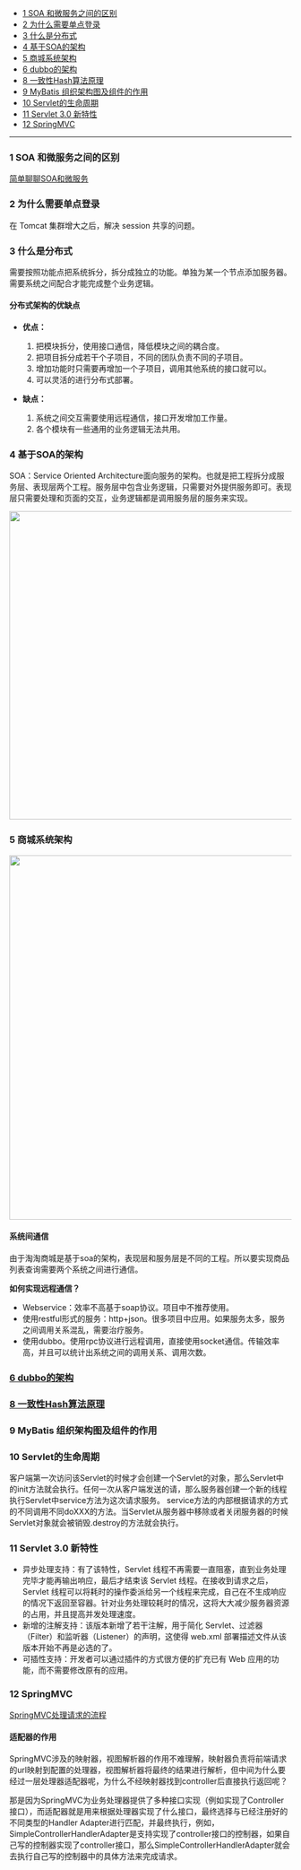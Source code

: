 * [1 SOA 和微服务之间的区别](#1-SOA-和微服务之间的区别)
* [2 为什么需要单点登录](#2-为什么需要单点登录)
* [3 什么是分布式](#3-什么是分布式)
* [4 基于SOA的架构](#4-基于SOA的架构)
* [5 商城系统架构](#5-商城系统架构)
* [6 dubbo的架构](#6-dubbo的架构)
* [8 一致性Hash算法原理](#8-一致性Hash算法原理)
* [9 MyBatis 组织架构图及组件的作用](#9-MyBatis-组织架构图及组件的作用)
* [10 Servlet的生命周期](#10-Servlet的生命周期)
* [11 Servlet 3.0 新特性](#11-Servlet-3.0-新特性)
* [12 SpringMVC](#12-SpringMVC)

-----------------

### 1 SOA 和微服务之间的区别

[简单聊聊SOA和微服务](https://juejin.im/post/592f87feb123db0064e5ef7c)

### 2 为什么需要单点登录

在 Tomcat 集群增大之后，解决 session 共享的问题。

### 3 什么是分布式

需要按照功能点把系统拆分，拆分成独立的功能。单独为某一个节点添加服务器。需要系统之间配合才能完成整个业务逻辑。
#### 分布式架构的优缺点
- **优点：**
    1. 把模块拆分，使用接口通信，降低模块之间的耦合度。
    2. 把项目拆分成若干个子项目，不同的团队负责不同的子项目。
    3. 增加功能时只需要再增加一个子项目，调用其他系统的接口就可以。
    4. 可以灵活的进行分布式部署。

- **缺点：**
    1. 系统之间交互需要使用远程通信，接口开发增加工作量。
    2. 各个模块有一些通用的业务逻辑无法共用。

### 4 基于SOA的架构
SOA：Service Oriented Architecture面向服务的架构。也就是把工程拆分成服务层、表现层两个工程。服务层中包含业务逻辑，只需要对外提供服务即可。表现层只需要处理和页面的交互，业务逻辑都是调用服务层的服务来实现。
<div align="center"><img src="../pics//1551922353(1).png" width="550px"></div>

### 5 商城系统架构
<div align="center"><img src="../pics//1551922432(1).png" width="650px"></div>

#### 系统间通信
由于淘淘商城是基于soa的架构，表现层和服务层是不同的工程。所以要实现商品列表查询需要两个系统之间进行通信。

**如何实现远程通信？**

- Webservice：效率不高基于soap协议。项目中不推荐使用。
- 使用restful形式的服务：http+json。很多项目中应用。如果服务太多，服务之间调用关系混乱，需要治疗服务。
- 使用dubbo。使用rpc协议进行远程调用，直接使用socket通信。传输效率高，并且可以统计出系统之间的调用关系、调用次数。

### [6 dubbo的架构](https://github.com/MinheZ/Notes/blob/master/note/%E5%B8%B8%E8%A7%81%E7%9A%84Web%E6%A1%86%E6%9E%B6%E4%BB%A5%E5%8F%8A%E4%B8%AD%E9%97%B4%E4%BB%B6.md#dubbo%E6%9E%B6%E6%9E%84)

### [8 一致性Hash算法原理](https://www.cnblogs.com/lpfuture/p/5796398.html)

### 9 MyBatis 组织架构图及组件的作用

### 10 Servlet的生命周期

客户端第一次访问该Servlet的时候才会创建一个Servlet的对象，那么Servlet中的init方法就会执行。任何一次从客户端发送的请，那么服务器创建一个新的线程执行Servlet中service方法为这次请求服务。
service方法的内部根据请求的方式的不同调用不同doXXX的方法。当Servlet从服务器中移除或者关闭服务器的时候Servlet对象就会被销毁.destroy的方法就会执行。

### 11 Servlet 3.0 新特性
- 异步处理支持：有了该特性，Servlet 线程不再需要一直阻塞，直到业务处理完毕才能再输出响应，最后才结束该 Servlet 线程。在接收到请求之后，Servlet 线程可以将耗时的操作委派给另一个线程来完成，自己在不生成响应的情况下返回至容器。针对业务处理较耗时的情况，这将大大减少服务器资源的占用，并且提高并发处理速度。
- 新增的注解支持：该版本新增了若干注解，用于简化 Servlet、过滤器（Filter）和监听器（Listener）的声明，这使得 web.xml 部署描述文件从该版本开始不再是必选的了。
- 可插性支持：开发者可以通过插件的方式很方便的扩充已有 Web 应用的功能，而不需要修改原有的应用。

### 12 SpringMVC
[SpringMVC处理请求的流程](https://github.com/MinheZ/Notes/blob/master/note/%E5%B8%B8%E8%A7%81%E7%9A%84Web%E6%A1%86%E6%9E%B6%E4%BB%A5%E5%8F%8A%E4%B8%AD%E9%97%B4%E4%BB%B6.md#springmvc%E5%A4%84%E7%90%86%E8%AF%B7%E6%B1%82%E7%9A%84%E6%B5%81%E7%A8%8B)

#### 适配器的作用
SpringMVC涉及的映射器，视图解析器的作用不难理解，映射器负责将前端请求的url映射到配置的处理器，视图解析器将最终的结果进行解析，但中间为什么要经过一层处理器适配器呢，为什么不经映射器找到controller后直接执行返回呢？

那是因为SpringMVC为业务处理器提供了多种接口实现（例如实现了Controller接口），而适配器就是用来根据处理器实现了什么接口，最终选择与已经注册好的不同类型的Handler Adapter进行匹配，并最终执行，例如，SimpleControllerHandlerAdapter是支持实现了controller接口的控制器，如果自己写的控制器实现了controller接口，那么SimpleControllerHandlerAdapter就会去执行自己写的控制器中的具体方法来完成请求。
